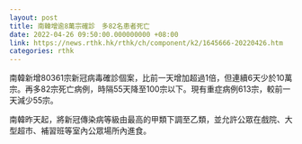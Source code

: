 ```yaml
---
layout: post
title: 南韓增逾8萬宗確診　多82名患者死亡
date: 2022-04-26 09:50:00.000000000 +08:00
link: https://news.rthk.hk/rthk/ch/component/k2/1645666-20220426.htm
categories: rthk
---
```


南韓新增80361宗新冠病毒確診個案，比前一天增加超過1倍，但連續6天少於10萬宗。再多82宗死亡病例，時隔55天降至100宗以下。現有重症病例613宗，較前一天減少55宗。

南韓昨天起，將新冠傳染病等級由最高的甲類下調至乙類，並允許公眾在戲院、大型超市、補習班等室內公眾場所內進食。
